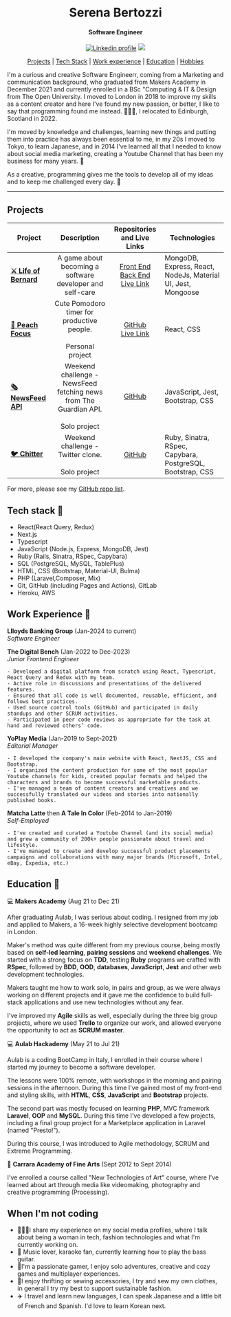 <div align="center">
  
<h1> Serena Bertozzi </h1>
<h4>Software Engineer</h4>


[![Linkedin profile](https://img.shields.io/badge/Linkedin-Serena%20Bertozzi-0077B5?style=social&logo=linkedin&?labelColor=fff)](http://linkedin.com/in/serenabertozzi) [![](https://img.shields.io/badge/Email-serenabertozzi%40protonmail.com-critical)](mailto:serenabertozzi@protonmail.com)

[Projects](#projects) | [Tech Stack](#techstack) | [Work experience](#work) | [Education](#edu) | [Hobbies](#hobbies)

</div>

I'm a curious and creative Software Engineerr, coming from a Marketing and communication background, who graduated from Makers Academy in December 2021 and currently enrolled in a BSc "Computing & IT & Design from The Open University.
I moved to London in 2018 to improve my skills as a content creator and here I've found my new passion, or better, I like to say that programming found me instead. 👩🏻‍💻, I relocated to Edinburgh, Scotland in 2022.

I'm moved by knowledge and challenges, learning new things and putting them into practice has always been essential to me, in my 20s I moved to Tokyo, to learn Japanese, and in 2014 I've learned all that I needed to know about social media marketing, creating a Youtube Channel that has been my business for many years. 🗼

As a creative, programming gives me the tools to develop all of my ideas and to keep me challenged every day. 🌱

<hr>

<div id="projects"></div>

## Projects

|Project        |Description                    | Repositories and Live Links                 |Technologies              |
|----------|-------------------------------------|--------------------------|-----------------------|
|<b>[⚔️ Life of Bernard](https://life-of-bernard.herokuapp.com/)</b>|<div align="center"> A game about becoming a software developer and self-care</div>|<div align="center">[Front End](https://github.com/serenabertozzi/EP3-Gaming-FE)<br>[Back End](https://github.com/serenabertozzi/EP3-Gaming-BE)<br>[Live Link](https://life-of-bernard.herokuapp.com/)</div>|MongoDB, Express, React, NodeJs, Material UI, Jest, Mongoose          |
|<b>[🍑 Peach Focus](https://github.com/serenabertozzi/peach-focus)</b>|<div align="center"> Cute Pomodoro timer for productive people.<br><br>Personal project</div>|<div align="center">[GitHub](https://github.com/serenabertozzi/peach-focus)<br>[Live Link](https://peach-focus.herokuapp.com/)</div>|React, CSS|
|<b>[🗞 NewsFeed API](https://github.com/serenabertozzi/news-summary-challenge)</b>|<div align="center">Weekend challenge -  NewsFeed fetching news from The Guardian API.<br><br>Solo project</div>|<div align="center">[GitHub](https://github.com/serenabertozzi/news-summary-challenge)</div>|JavaScript, Jest, Bootstrap, CSS|
|<b>[🐦 Chitter](https://github.com/serenabertozzi/chitter-challenge)</b>|<div align="center">Weekend challenge -  Twitter clone.<br><br>Solo project</div>|<div align="center">[GitHub](https://github.com/serenabertozzi/chitter-challenge)</div>|Ruby, Sinatra, RSpec, Capybara, PostgreSQL, Bootstrap, CSS|

For more, please see my [GitHub repo list](https://github.com/serenabertozzi?tab=repositories).

<div id="techstack"></div>

## Tech stack 🤖
- React(React Query, Redux)
- Next.js
- Typescript
- JavaScript (Node.js, Express, MongoDB, Jest)
- Ruby (Rails, Sinatra, RSpec, Capybara)
- SQL (PostgreSQL, MySQL, TablePlus)
- HTML, CSS (Bootstrap, Material-UI, Bulma)
- PHP (Laravel,Composer, Mix)
- Git, GitHub (including Pages and Actions), GitLab
- Heroku, AWS

<div id="work"></div>

## Work Experience 💼
**Llloyds Banking Group** (Jan-2024 to current)  
_Software Engineer_

**The Digital Bench** (Jan-2022 to Dec-2023)  
_Junior Frontend Engineer_
```
- Developed a digital platform from scratch using React, Typescript, React Query and Redux with my team. 
- Active role in discussions and presentations of the delivered features.
- Ensured that all code is well documented, reusable, efficient, and follows best practices.
- Used source control tools (GitHub) and participated in daily standups and other SCRUM activities.
- Participated in peer code reviews as appropriate for the task at hand and reviewed others’ code.
```

**YoPlay Media** (Jan-2019 to Sept-2021)  
_Editorial Manager_
```
- I developed the company's main website with React, NextJS, CSS and Bootstrap. 
- I organized the content production for some of the most popular Youtube channels for kids, created popular formats and helped the characters and brands to become successful marketable products.
- I've managed a team of content creators and creatives and we successfully translated our videos and stories into nationally published books.
```

**Matcha Latte** then **A Tale In Color** (Feb-2014 to Jan-2019)  
_Self-Employed_
```
- I've created and curated a Youtube Channel (and its social media) and grew a community of 200k+ people passionate about travel and lifestyle.
- I've managed to create and develop successful product placements campaigns and collaborations with many major brands (Microsoft, Intel, eBay, Expedia, etc.)
```
<div id="edu"></div>

## Education 📓

💻 **Makers Academy** (Aug 21 to Dec 21)

After graduating Aulab, I was serious about coding. I resigned from my job and applied to Makers, a 16-week highly selective development bootcamp in London.

Maker's method was quite different from my previous course, being mostly based on **self-led learning**, **pairing sessions** and **weekend challenges**.
We started with a strong focus on **TDD**, testing **Ruby** programs we crafted with **RSpec**, followed by **BDD**, **OOD**, **databases**, **JavaScript**, **Jest** and other web development technologies. 

Makers taught me how to work solo, in pairs and group, as we were always working on different projects and it gave me the confidence to build full-stack applications and use new technologies without any fear.

I've improved my **Agile** skills as well, especially during the three big group projects, where we used **Trello** to organize our work, and allowed everyone the opportunity to act as **SCRUM master**. 


💻 **Aulab Hackademy** (May 21 to Jul 21)

Aulab is a coding BootCamp in Italy, I enrolled in their course where I started my journey to become a software developer. 

The lessons were 100% remote, with workshops in the morning and pairing sessions in the afternoon. 
During this time I've gained most of my front-end and styling skills, with **HTML**, **CSS**, **JavaScript** and **Bootstrap** projects. 

The second part was mostly focused on learning **PHP**, MVC framework **Laravel**, **OOP** and **MySQL**. During this time I've developed a few projects, including a final group project for a Marketplace application in Laravel (named "Presto!").

During this course, I was introduced to Agile methodology, SCRUM and Extreme Programming.

🎨 **Carrara Academy of Fine Arts** (Sept 2012 to Sept 2014)

I've enrolled a course called "New Technologies of Art" course, where I've learned about art through media like videomaking, photography and creative programming (Processing). 

<div id="hobbies"></div>

## When I'm not coding
- 👩🏻‍💻I share my experience on my social media profiles, where I talk about being a woman in tech, fashion technologies and what I'm currently working on. 
- 🎸 Music lover, karaoke fan, currently learning how to play the bass guitar.
- 👾I'm a passionate gamer, I enjoy solo adventures, creative and cozy games and multiplayer experiences.
- 👖I enjoy thrifting or sewing accessories, I try and sew my own clothes, in general I try my best to support sustainable fashion.
- ✈️ I travel and learn new languages, I can speak Japanese and a little bit of French and Spanish. I'd love to learn Korean next.


